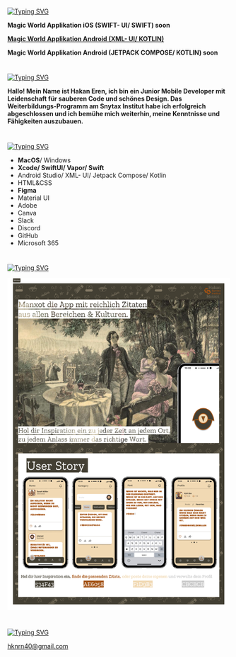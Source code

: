 #

[![Typing SVG](https://readme-typing-svg.demolab.com?font=Silkscreen&size=29&pause=1000&color=A35213&repeat=false&width=435&lines=Meine+Projekte)](https://git.io/typing-svg)

**Magic World Applikation iOS (SWIFT- UI/ SWIFT) soon** 

[**Magic World Applikation Android (XML- UI/ KOTLIN)**](https://github.com/HakanSyntax/MagicWorldAndroid)

**Magic World Applikation Android (JETPACK COMPOSE/ KOTLIN) soon**

#

[![Typing SVG](https://readme-typing-svg.demolab.com?font=Silkscreen&size=29&pause=1000&color=A35213&repeat=false&width=435&lines=%C3%BCber+mich)](https://git.io/typing-svg)

**Hallo! Mein Name ist Hakan Eren, ich bin ein Junior Mobile Developer mit Leidenschaft für sauberen Code und schönes Design. Das Weiterbildungs-Programm am Snytax Institut habe ich erfolgreich abgeschlossen und ich bemühe mich weiterhin, meine Kenntnisse und Fähigkeiten auszubauen.**

#

[![Typing SVG](https://readme-typing-svg.demolab.com?font=Silkscreen&size=29&pause=1000&color=A35213&repeat=false&width=435&lines=Tech+stack)](https://git.io/typing-svg)

- **MacOS**/ Windows
- **Xcode/ SwiftUI/ Vapor/ Swift**  
- Android Studio/ XML- UI/ Jetpack Compose/ Kotlin
- HTML&CSS
- **Figma**
- Material UI 
- Adobe
- Canva
- Slack
- Discord
- GitHub 
- Microsoft 365

#

[![Typing SVG](https://readme-typing-svg.demolab.com?font=Silkscreen&size=29&pause=1000&color=A35213&repeat=false&width=435&lines=Mockup)](https://git.io/typing-svg)

![MagicWorld Logo](MockupFile.jpg) 

#

[![Typing SVG](https://readme-typing-svg.demolab.com?font=Silkscreen&size=29&pause=1000&color=A35213&repeat=false&width=435&lines=kontakt)](https://git.io/typing-svg)

hknrn40@gmail.com



